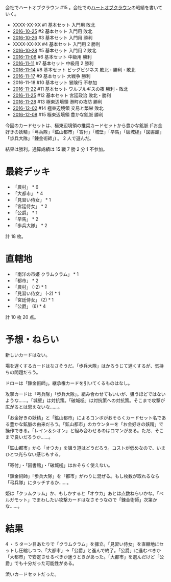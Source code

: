会社でハートオブクラウン #15 。会社での[ハートオブクラウン](http://hatokura.flipflops.jp)の戦績を書いていく。

- XXXX-XX-XX #1 基本セット 入門用 敗北
- [2016-10-25][] #2 基本セット 入門用 敗北
- [2016-10-26][] #3 基本セット 入門用 勝利
- XXXX-XX-XX #4 基本セット 入門用 2 勝利
- [2016-10-28][] #5 基本セット 入門用 2 敗北
- [2016-11-08][] #6 基本セット 中級用 勝利
- [2016-11-11][] #7 基本セット 中級用 2 勝利
- [2016-11-14][] #8 基本セット ビッグビジネス 敗北・勝利・敗北
- [2016-11-17][] #9 基本セット 大戦争 勝利
- 2016-11-18 #10 基本セット 冒険行 不参加
- [2016-11-22][] #11 基本セット ワルプルギスの夜 勝利・敗北
- [2016-11-25][] #12 基本セット 宮廷政治 敗北・勝利
- [2016-11-28][] #13 極東辺境領 港町の攻防 勝利
- [2016-12-02][] #14 極東辺境領 交易と繁栄 敗北
- [2016-12-08][] #15 極東辺境領 豊かな鉱脈 勝利

今回のカードセットは、極東辺境領の推奨カードセットから豊かな鉱脈 (「お金好きの妖精」「弓兵隊」「鉱山都市」「寄付」「城壁」「早馬」「破城槌」「図書館」「歩兵大隊」「錬金術師」) 。 2 人で遊んだ。

結果は勝利。通算成績は 15 戦 7 勝 2 分 1 不参加。

# 最終デッキ

- 「農村」 * 6
- 「大都市」 * 4
- 「見習い侍女」 * 1
- 「宮廷侍女」 * 2
- 「公爵」 * 1
- 「早馬」 * 2
- 「歩兵大隊」 * 2

計 18 枚。

# 直轄地

- 「南洋の市姫 クラムクラム」 * 1
- 「都市」 * 2
- 「農村」 (-2) * 1
- 「見習い侍女」 (-2) * 1
- 「宮廷侍女」 (2) * 1
- 「公爵」 (6) * 4

計 10 枚 20 点。

# 予想・ねらい

新しいカードはない。

場を遅くするカードはなさそうだ。「歩兵大隊」はかろうじて遅くするが、気持ちの問題だろう。

ドローは「錬金術師」。継承権カードを引いてくるものはなし。

攻撃カードは「弓兵隊」「歩兵大隊」。組み合わせてもいいが、狙うほどではないような……。「城壁」は対抗策。「破城槌」は対抗策への対抗策。そこまで攻撃が広がるとは思えないな……。

「お金好きの妖精」と「鉱山都市」によるコンボがおそらくカードセット名である豊かな鉱脈の由来だろう。「鉱山都市」のカウンターを「お金好きの妖精」で操作できる。「レイン＆シオン」と組み合わせるのはロマンがある。ただ、そこまで良いだろうか……。

「鉱山都市」から「オウカ」を狙う道はどうだろう。コストが低めなので、いまひとつ光らない感じもする。

「寄付」・「図書館」・「破城槌」はおそらく使えない。

「錬金術師」「歩兵大隊」を「都市」がわりに混ぜる。もし枚数が取れるなら「弓兵隊」にタッチするか……。

姫は「クラムクラム」か、もしかすると「オウカ」あとは点数ねらいかな。「ベルガモット」でまわしたい攻撃カードはなさそうなので「錬金術師」次第かな……。

# 結果

4 ・ 5 ターン目あたりで「クラムクラム」を擁立。「見習い侍女」を直轄地にセットし圧縮しつつ、「大都市」→「公爵」と進んで終了。「公爵」に進むべきか「大都市」で安定させるべきか迷うときがあった。「大都市」を選んだけど「公爵」でも十分だった可能性がある。

渋いカードセットだった。

[2016-10-25]: https://blog.bouzuya.net/2016/10/25/
[2016-10-26]: https://blog.bouzuya.net/2016/10/26/
[2016-10-28]: https://blog.bouzuya.net/2016/10/28/
[2016-11-08]: https://blog.bouzuya.net/2016/11/08/
[2016-11-11]: https://blog.bouzuya.net/2016/11/11/
[2016-11-14]: https://blog.bouzuya.net/2016/11/14/
[2016-11-17]: https://blog.bouzuya.net/2016/11/17/
[2016-11-22]: https://blog.bouzuya.net/2016/11/22/
[2016-11-25]: https://blog.bouzuya.net/2016/11/25/
[2016-11-28]: https://blog.bouzuya.net/2016/11/28/
[2016-12-02]: https://blog.bouzuya.net/2016/12/02/
[2016-12-08]: https://blog.bouzuya.net/2016/12/08/
